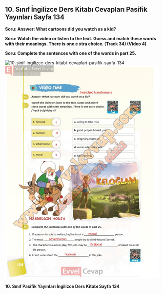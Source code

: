 ## 10. Sınıf İngilizce Ders Kitabı Cevapları Pasifik Yayınları Sayfa 134

**Soru: Answer: What cartoons did you watch as a kid?**

**Soru: Watch the video or listen to the text. Guess and match these words with their meanings. There is one e xtra choice. (Track 34) (Video 4)**

**Soru: Complete the sentences with one of the words in part 25.**

![10-sinif-ingilizce-ders-kitabi-cevaplari-pasifik-sayfa-134]()![10-sinif-ingilizce-ders-kitabi-cevaplari-pasifik-sayfa-134](./image1.webp)

**10. Sınıf Pasifik Yayınları İngilizce Ders Kitabı Sayfa 134**